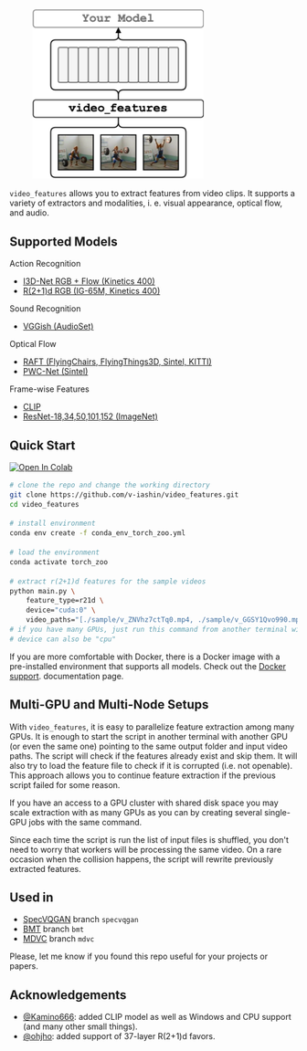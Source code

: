 <figure>
  <img src="_assets/base.png" width="300" />
</figure>

`video_features` allows you to extract features from video clips.
It supports a variety of extractors and modalities,
i. e. visual appearance, optical flow, and audio.

## Supported Models

Action Recognition

- [I3D-Net RGB + Flow (Kinetics 400)](https://v-iashin.github.io/video_features/models/i3d)
- [R(2+1)d RGB (IG-65M, Kinetics 400)](https://v-iashin.github.io/video_features/models/r21d)

Sound Recognition

- [VGGish (AudioSet)](https://v-iashin.github.io/video_features/models/vggish)

Optical Flow

- [RAFT (FlyingChairs, FlyingThings3D, Sintel, KITTI)](https://v-iashin.github.io/video_features/models/raft)
- [PWC-Net (Sintel)](https://v-iashin.github.io/video_features/models/pwc/)

Frame-wise Features

- [CLIP](https://v-iashin.github.io/video_features/models/clip)
- [ResNet-18,34,50,101,152 (ImageNet)](https://v-iashin.github.io/video_features/models/resnet)


## Quick Start

[![Open In Colab](https://colab.research.google.com/assets/colab-badge.svg)](https://colab.research.google.com/drive/1csJgkVQ3E2qOyVlcOM-ACHGgPBBKwE2Y?usp=sharing)


```bash
# clone the repo and change the working directory
git clone https://github.com/v-iashin/video_features.git
cd video_features

# install environment
conda env create -f conda_env_torch_zoo.yml

# load the environment
conda activate torch_zoo

# extract r(2+1)d features for the sample videos
python main.py \
    feature_type=r21d \
    device="cuda:0" \
    video_paths="[./sample/v_ZNVhz7ctTq0.mp4, ./sample/v_GGSY1Qvo990.mp4]"
# if you have many GPUs, just run this command from another terminal with another device
# device can also be "cpu"
```

If you are more comfortable with Docker, there is a
Docker image with a pre-installed environment that supports all models.
Check out the
[Docker support](https://v-iashin.github.io/video_features/meta/docker).
documentation page.


## Multi-GPU and Multi-Node Setups

With `video_features`, it is easy to parallelize feature extraction among many GPUs.
It is enough to start the script in another terminal with another GPU (or even the same one)
pointing to the same output folder and input video paths.
The script will check if the features already exist and skip them.
It will also try to load the feature file to check if it is corrupted (i.e. not openable).
This approach allows you to continue feature extraction if the previous script failed for some reason.

If you have an access to a GPU cluster with shared disk space you may scale
extraction with as many GPUs as you can by creating several single-GPU jobs with the same command.

Since each time the script is run the list of input files is shuffled, you don't need to worry that
workers will be processing the same video.
On a rare occasion when the collision happens, the script will rewrite previously extracted features.

## Used in

* [SpecVQGAN](https://arxiv.org/abs/2110.08791) branch `specvqgan`
* [BMT](https://arxiv.org/abs/2005.08271) branch `bmt`
* [MDVC](https://arxiv.org/abs/2003.07758) branch `mdvc`

Please, let me know if you found this repo useful for your projects or papers.


## Acknowledgements

- [@Kamino666](https://github.com/Kamino666): added CLIP model as well as Windows and CPU support (and
many other small things).
- [@ohjho](https://github.com/ohjho): added support of 37-layer R(2+1)d favors.

